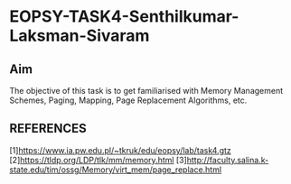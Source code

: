 # EOPSY-TASK4-Senthilkumar-Laksman-Sivaram



## Aim

The objective of this task is to get familiarised with Memory
Management Schemes, Paging, Mapping, Page Replacement Algorithms,
etc.


## REFERENCES

[1]https://www.ia.pw.edu.pl/~tkruk/edu/eopsy/lab/task4.gtz
[2]https://tldp.org/LDP/tlk/mm/memory.html
[3]http://faculty.salina.k-state.edu/tim/ossg/Memory/virt_mem/page_replace.html
